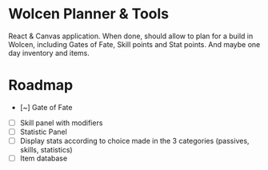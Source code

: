 # Wolcen Planner & Tools

React & Canvas application. When done, should allow to plan for a build in Wolcen, including Gates of Fate, Skill points and Stat points. And maybe one day inventory and items.

# Roadmap

- [~] Gate of Fate
- [ ] Skill panel with modifiers
- [ ] Statistic Panel
- [ ] Display stats according to choice made in the 3 categories (passives, skills, statistics)
- [ ] Item database
